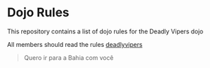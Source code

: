 Dojo Rules
==========

This repository contains a list of dojo rules for the Deadly Vipers dojo

All members should read the rules
[deadlyvipers](https://github.com/deadlyvipers)

>Quero ir para a Bahia com você
